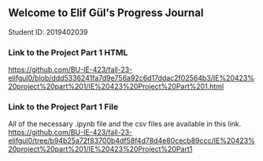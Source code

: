 ## Welcome to Elif Gül's Progress Journal
Student ID: 2019402039
### Link to the Project Part 1 HTML
https://github.com/BU-IE-423/fall-23-elifgul0/blob/ddd5336241fa7d9e756a92c6d17ddac2f02564b3/IE%20423%20project%20part%201/IE%20423%20Project%20Part%201.html
### Link to the Project Part 1 File
All of the necessary .ipynb file and the csv files are available in this link.
https://github.com/BU-IE-423/fall-23-elifgul0/tree/b94b25a72f83700b4df58f4d78d4e80cecb89ccc/IE%20423%20project%20part%201/IE%20423%20Project%20Part1

